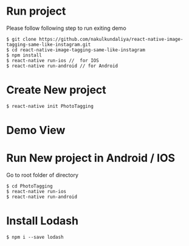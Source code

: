

# Run project #

Please follow following step to run exiting demo
```
$ git clone https://github.com/nakulkundaliya/react-native-image-tagging-same-like-instagram.git
$ cd react-native-image-tagging-same-like-instagram
$ npm install
$ react-native run-ios //  for IOS
$ react-native run-android // for Android
```
# Create New project #

`$ react-native init PhotoTagging`

# Demo View #


# Run New project in Android / IOS #

Go to root folder of directory
```
$ cd PhotoTagging
$ react-native run-ios
$ react-native run-android
```
# Install Lodash #
`$ npm i --save lodash `
